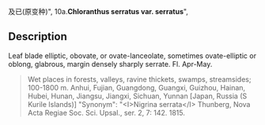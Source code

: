 及已(原变种)",
10a.**Chloranthus serratus var. serratus**",

## Description
Leaf blade elliptic, obovate, or ovate-lanceolate, sometimes ovate-elliptic or oblong, glabrous, margin densely sharply serrate. Fl. Apr-May.

> Wet places in forests, valleys, ravine thickets, swamps, streamsides; 100-1800 m. Anhui, Fujian, Guangdong, Guangxi, Guizhou, Hainan, Hubei, Hunan, Jiangsu, Jiangxi, Sichuan, Yunnan [Japan, Russia (S Kurile Islands)]
  "Synonym": "&lt;I&gt;Nigrina serrata&lt;/I&gt; Thunberg, Nova Acta Regiae Soc. Sci. Upsal., ser. 2, 7: 142. 1815.

